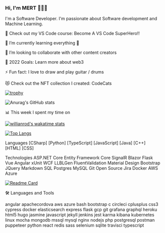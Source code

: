 ### Hi, I'm MERT 👨🏻‍💻

I'm a Software Developer. I'm passionate about Software development and Machine Learning.

🔭 Check out my VS Code course: Become A VS Code SuperHero!!

🌱 I’m currently learning everything 🤣

👯 I’m looking to collaborate with other content creators

🥅 2022 Goals: Learn more about web3

⚡ Fun fact: I love to draw and play guitar / drums

😻 Check out the NFT collection I created: CodeCats

[![trophy](https://github-profile-trophy.vercel.app/?username=mertdurukan)](https://github.com/ryo-ma/github-profile-trophy)

![Anurag's GitHub stats](https://github-readme-stats.vercel.app/api?username=mertdurukan&theme=dark&show_icons=true)

📊  This week I spent my time on

[![willianrod's wakatime stats](https://github-readme-stats.vercel.app/api/wakatime?username=willianrod)](https://github.com/anuraghazra/github-readme-stats)


[![Top Langs](https://github-readme-stats.vercel.app/api/top-langs/?username=anuraghazra&layout=compact)](https://github.com/anuraghazra/github-readme-stats)




Languages
[CSharp] [Python] [TypeScript] [JavaScript] [Java] [C++] [HTML] [CSS]


Technologies
ASP.NET Core Entity Framework Core SignalR Blazor Flask Vue Angular xUnit WCF LLBLGen FluentValidation Material Design Bootstrap JQuery Markdown SQL Postgres MySQL Git Open Source Jira Docker AWS Azure

[![Readme Card](https://github-readme-stats.vercel.app/api/pin/?username=mertdurukan&repo=Card_Distribution_Console_App)](https://github.com/anuraghazra/github-readme-stats)



🛠️  Languages and Tools

angular apachecordova aws azure bash bootstrap c circleci cplusplus css3 cypress docker elasticsearch express flask gcp git grafana graphql heroku html5 hugo jasmine javascript jekyll jenkins jest karma kibana kubernetes linux mocha mongodb mssql mysql nginx nodejs php postgresql postman puppeteer python react redis sass selenium sqlite travisci typescript
